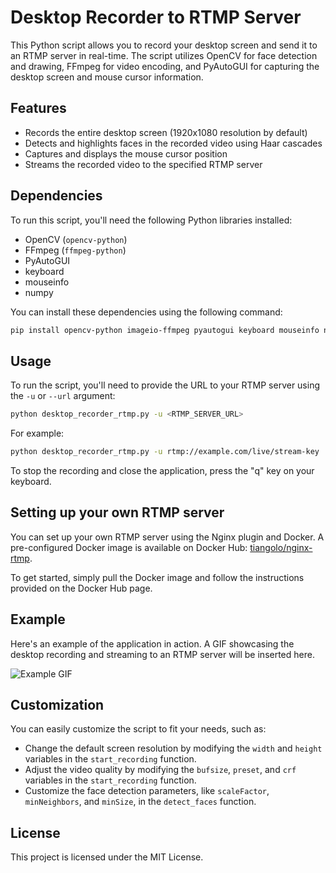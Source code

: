 # Desktop Recorder to RTMP Server

This Python script allows you to record your desktop screen and send it to an RTMP server in real-time. The script utilizes OpenCV for face detection and drawing, FFmpeg for video encoding, and PyAutoGUI for capturing the desktop screen and mouse cursor information.

## Features

- Records the entire desktop screen (1920x1080 resolution by default)
- Detects and highlights faces in the recorded video using Haar cascades
- Captures and displays the mouse cursor position
- Streams the recorded video to the specified RTMP server

## Dependencies

To run this script, you'll need the following Python libraries installed:

- OpenCV (`opencv-python`)
- FFmpeg (`ffmpeg-python`)
- PyAutoGUI
- keyboard
- mouseinfo
- numpy

You can install these dependencies using the following command:

```bash
pip install opencv-python imageio-ffmpeg pyautogui keyboard mouseinfo numpy
```

## Usage

To run the script, you'll need to provide the URL to your RTMP server using the `-u` or `--url` argument:

```bash
python desktop_recorder_rtmp.py -u <RTMP_SERVER_URL>
```

For example:

```bash
python desktop_recorder_rtmp.py -u rtmp://example.com/live/stream-key
```

To stop the recording and close the application, press the "q" key on your keyboard.

## Setting up your own RTMP server

You can set up your own RTMP server using the Nginx plugin and Docker. A pre-configured Docker image is available on Docker Hub: [tiangolo/nginx-rtmp](https://hub.docker.com/r/tiangolo/nginx-rtmp).

To get started, simply pull the Docker image and follow the instructions provided on the Docker Hub page.

## Example

Here's an example of the application in action. A GIF showcasing the desktop recording and streaming to an RTMP server will be inserted here.

![Example GIF](example.gif)

## Customization

You can easily customize the script to fit your needs, such as:

- Change the default screen resolution by modifying the `width` and `height` variables in the `start_recording` function.
- Adjust the video quality by modifying the `bufsize`, `preset`, and `crf` variables in the `start_recording` function.
- Customize the face detection parameters, like `scaleFactor`, `minNeighbors`, and `minSize`, in the `detect_faces` function.

## License

This project is licensed under the MIT License.


